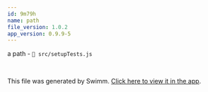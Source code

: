 ```yaml
---
id: 9m79h
name: path
file_version: 1.0.2
app_version: 0.9.9-5
---
```


a path - `📄 src/setupTests.js`





<br/>

This file was generated by Swimm. [Click here to view it in the app](http://localhost:5000/repos/Z2l0aHViJTNBJTNBcmVhY3Qtc2ltcGxlJTNBJTNBbWFvelN3aW1t/docs/9m79h).